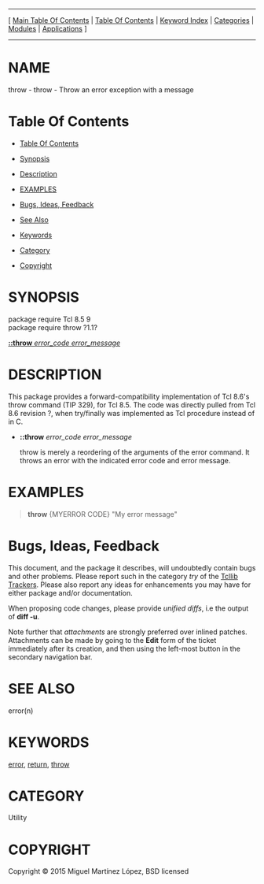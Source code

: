 
[//000000001]: # (throw \- Forward compatibility implementation of \[throw\])
[//000000002]: # (Generated from file 'tcllib\_throw\.man' by tcllib/doctools with format 'markdown')
[//000000003]: # (Copyright &copy; 2015 Miguel Martínez López, BSD licensed)
[//000000004]: # (throw\(n\) 1\.1 tcllib "Forward compatibility implementation of \[throw\]")

<hr> [ <a href="../../../../toc.md">Main Table Of Contents</a> &#124; <a
href="../../../toc.md">Table Of Contents</a> &#124; <a
href="../../../../index.md">Keyword Index</a> &#124; <a
href="../../../../toc0.md">Categories</a> &#124; <a
href="../../../../toc1.md">Modules</a> &#124; <a
href="../../../../toc2.md">Applications</a> ] <hr>

# NAME

throw \- throw \- Throw an error exception with a message

# <a name='toc'></a>Table Of Contents

  - [Table Of Contents](#toc)

  - [Synopsis](#synopsis)

  - [Description](#section1)

  - [EXAMPLES](#section2)

  - [Bugs, Ideas, Feedback](#section3)

  - [See Also](#seealso)

  - [Keywords](#keywords)

  - [Category](#category)

  - [Copyright](#copyright)

# <a name='synopsis'></a>SYNOPSIS

package require Tcl 8\.5 9  
package require throw ?1\.1?  

[__::throw__ *error\_code* *error\_message*](#1)  

# <a name='description'></a>DESCRIPTION

This package provides a forward\-compatibility implementation of Tcl 8\.6's throw
command \(TIP 329\), for Tcl 8\.5\. The code was directly pulled from Tcl 8\.6
revision ?, when try/finally was implemented as Tcl procedure instead of in C\.

  - <a name='1'></a>__::throw__ *error\_code* *error\_message*

    throw is merely a reordering of the arguments of the error command\. It
    throws an error with the indicated error code and error message\.

# <a name='section2'></a>EXAMPLES

> __throw__ \{MYERROR CODE\} "My error message"

# <a name='section3'></a>Bugs, Ideas, Feedback

This document, and the package it describes, will undoubtedly contain bugs and
other problems\. Please report such in the category *try* of the [Tcllib
Trackers](http://core\.tcl\.tk/tcllib/reportlist)\. Please also report any ideas
for enhancements you may have for either package and/or documentation\.

When proposing code changes, please provide *unified diffs*, i\.e the output of
__diff \-u__\.

Note further that *attachments* are strongly preferred over inlined patches\.
Attachments can be made by going to the __Edit__ form of the ticket
immediately after its creation, and then using the left\-most button in the
secondary navigation bar\.

# <a name='seealso'></a>SEE ALSO

error\(n\)

# <a name='keywords'></a>KEYWORDS

[error](\.\./\.\./\.\./\.\./index\.md\#error),
[return](\.\./\.\./\.\./\.\./index\.md\#return),
[throw](\.\./\.\./\.\./\.\./index\.md\#throw)

# <a name='category'></a>CATEGORY

Utility

# <a name='copyright'></a>COPYRIGHT

Copyright &copy; 2015 Miguel Martínez López, BSD licensed
